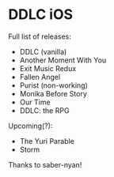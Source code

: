 # DDLC iOS
Full list of releases:
- DDLC (vanilla)
- Another Moment With You
- Exit Music Redux
- Fallen Angel
- Purist (non-working)
- Monika Before Story
- Our Time
- DDLC: the RPG

Upcoming(?):
- The Yuri Parable
- Storm

Thanks to saber-nyan!
